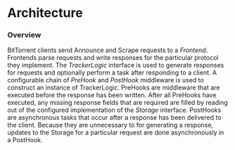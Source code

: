 # Architecture

### Overview

BitTorrent clients send Announce and Scrape requests to a _Frontend_. Frontends parse requests and write responses for
the particular protocol they implement. The _TrackerLogic_ interface is used to generate responses for requests and
optionally perform a task after responding to a client. A configurable chain of _PreHook_ and _PostHook_ middleware is
used to construct an instance of TrackerLogic. PreHooks are middleware that are executed before the response has been
written. After all PreHooks have executed, any missing response fields that are required are filled by reading out of
the configured implementation of the _Storage_ interface. PostHooks are asynchronous tasks that occur after a response
has been delivered to the client. Because they are unnecessary to for generating a response, updates to the Storage for
a particular request are done asynchronously in a PostHook.

